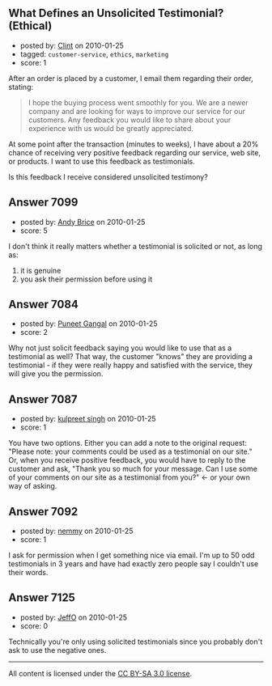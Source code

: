 ## What Defines an Unsolicited Testimonial? (Ethical)

- posted by: [Clint](https://stackexchange.com/users/-1/1100-clint) on 2010-01-25
- tagged: `customer-service`, `ethics`, `marketing`
- score: 1

After an order is placed by a customer, I email them regarding their order, stating:

> I hope the buying process went smoothly for you. We are a newer company and are looking for ways to improve our service for our customers. Any feedback you would like to share about your experience with us would be greatly appreciated.

At some point after the transaction (minutes to weeks), I have about a 20% chance of receiving very positive feedback regarding our service, web site, or products. I want to use this feedback as testimonials.

Is this feedback I receive considered unsolicited testimony?


## Answer 7099

- posted by: [Andy Brice](https://stackexchange.com/users/-1/2322-andy-brice) on 2010-01-25
- score: 5

I don't think it really matters whether a testimonial is solicited or not, as long as:

 1. it is genuine
 2. you ask their permission before using it


## Answer 7084

- posted by: [Puneet Gangal](https://stackexchange.com/users/-1/439-puneet-gangal) on 2010-01-25
- score: 2

Why not just solicit feedback saying you would like to use that as a testimonial as well? That way, the customer "knows" they are providing a testimonial - if they were really happy and satisfied with the service, they will give you the permission. 


## Answer 7087

- posted by: [kulpreet singh](https://stackexchange.com/users/-1/2238-kulpreet-singh) on 2010-01-25
- score: 1

You have two options. Either you can add a note to the original request: "Please note: your comments could be used as a testimonial on our site." Or, when you receive positive feedback, you would have to reply to the customer and ask, "Thank you so much for your message. Can I use some of your comments on our site as a testimonial from you?" <- or your own way of asking.


## Answer 7092

- posted by: [nemmy](https://stackexchange.com/users/-1/18084-nemmy) on 2010-01-25
- score: 1

I ask for permission when I get something nice via email.  I'm up to 50 odd testimonials in 3 years and have had exactly zero people say I couldn't use their words.


## Answer 7125

- posted by: [JeffO](https://stackexchange.com/users/-1/1796-jeffo) on 2010-01-25
- score: 0

Technically you're only using solicited testimonials since you probably don't ask to use the negative ones. 



---

All content is licensed under the [CC BY-SA 3.0 license](https://creativecommons.org/licenses/by-sa/3.0/).
